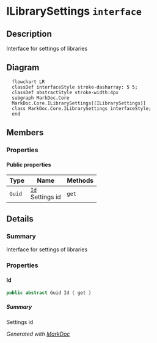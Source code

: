 # ILibrarySettings `interface`

## Description
Interface for settings of libraries

## Diagram
```mermaid
  flowchart LR
  classDef interfaceStyle stroke-dasharray: 5 5;
  classDef abstractStyle stroke-width:4px
  subgraph MarkDoc.Core
  MarkDoc.Core.ILibrarySettings[[ILibrarySettings]]
  class MarkDoc.Core.ILibrarySettings interfaceStyle;
  end
```

## Members
### Properties
#### Public  properties
| Type | Name | Methods |
| --- | --- | --- |
| `Guid` | [`Id`](markdoccore-ILibrarySettings#id)<br>Settings id | `get` |

## Details
### Summary
Interface for settings of libraries

### Properties
#### Id
```csharp
public abstract Guid Id { get }
```
##### Summary
Settings id

*Generated with* [*MarkDoc*](https://github.com/hailstorm75/MarkDoc.Core)
